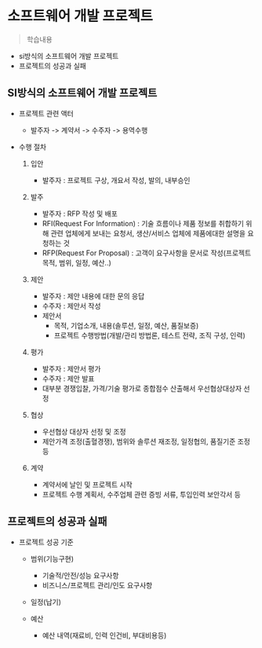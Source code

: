 # 소프트웨어 개발 프로젝트
> 학습내용
- si방식의 소프트웨어 개발 프로젝트
- 프로젝트의 성공과 실패

## SI방식의 소프트웨어 개발 프로젝트
- 프로젝트 관련 액터
    - 발주자 -> 계약서 -> 수주자 -> 용역수행

- 수행 절차
    1. 입안 
        - 발주자 : 프로젝트 구상, 개요서 작성, 발의, 내부승인
    
    2. 발주 
        - 발주자 : RFP 작성 및 배포
        - RFI(Request For Information) : 기술 흐름이나 제품 정보를 취합하기 위해 관련 업체에게 보내는 요청서, 생산/서비스 업체에 제품에대한 설명을 요청하는 것
        - RFP(Request For Proposal) : 고객이 요구사항을 문서로 작성(프로젝트 목적, 범위, 일정, 예산..)
    
    3. 제안 
        - 발주자 : 제안 내용에 대한 문의 응답
        - 수주자 : 제안서 작성
        - 제안서
            - 목적, 기업소개, 내용(솔루션, 일정, 예산, 품질보증)
            - 프로젝트 수행방법(개발/관리 방법론, 테스트 전략, 조직 구성, 인력)
    
    4. 평가 
        - 발주자 : 제안서 평가
        - 수주자 : 제안 발표
        - 대부분 경쟁입찰, 가격/기술 평가로 종합점수 산출해서 우선협상대상자 선정
    
    5. 협상 
        - 우선협상 대상자 선정 및 조정
        - 제안가격 조정(출혈경쟁), 범위와 솔루션 재조정, 일정협의, 품질기준 조정 등
    
    6. 계약 
        - 계약서에 날인 및 프로젝트 시작
        - 프로젝트 수행 계획서, 수주업체 관련 증빙 서류, 투입인력 보안각서 등
    

## 프로젝트의 성공과 실패
- 프로젝트 성공 기준
    - 범위(기능구현)
        - 기술적/안전/성능 요구사항
        - 비즈니스/프로젝트 관리/인도 요구사항
    
    - 일정(납기)
    - 예산
        - 예산 내역(재료비, 인력 인건비, 부대비용등)